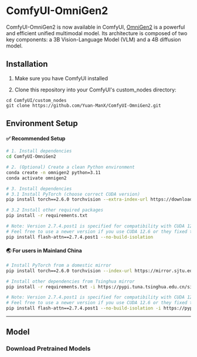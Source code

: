 # ComfyUI-OmniGen2

ComfyUI-OmniGen2 is now available in ComfyUI, [OmniGen2](https://github.com/VectorSpaceLab/OmniGen2) is a powerful and efficient unified multimodal model. Its architecture is composed of two key components: a 3B Vision-Language Model (VLM) and a 4B diffusion model.



## Installation

1. Make sure you have ComfyUI installed

2. Clone this repository into your ComfyUI's custom_nodes directory:
```
cd ComfyUI/custom_nodes
git clone https://github.com/Yuan-ManX/ComfyUI-OmniGen2.git
```


## Environment Setup

#### ✅ Recommended Setup

```bash
# 1. Install dependencies
cd ComfyUI-OmniGen2

# 2. (Optional) Create a clean Python environment
conda create -n omnigen2 python=3.11
conda activate omnigen2

# 3. Install dependencies
# 3.1 Install PyTorch (choose correct CUDA version)
pip install torch==2.6.0 torchvision --extra-index-url https://download.pytorch.org/whl/cu124

# 3.2 Install other required packages
pip install -r requirements.txt

# Note: Version 2.7.4.post1 is specified for compatibility with CUDA 12.4.
# Feel free to use a newer version if you use CUDA 12.6 or they fixed this compatibility issue.
pip install flash-attn==2.7.4.post1 --no-build-isolation
```

#### 🌏 For users in Mainland China

```bash
# Install PyTorch from a domestic mirror
pip install torch==2.6.0 torchvision --index-url https://mirror.sjtu.edu.cn/pytorch-wheels/cu124

# Install other dependencies from Tsinghua mirror
pip install -r requirements.txt -i https://pypi.tuna.tsinghua.edu.cn/simple

# Note: Version 2.7.4.post1 is specified for compatibility with CUDA 12.4.
# Feel free to use a newer version if you use CUDA 12.6 or they fixed this compatibility issue.
pip install flash-attn==2.7.4.post1 --no-build-isolation -i https://pypi.tuna.tsinghua.edu.cn/simple
```

---


## Model


### Download Pretrained Models
